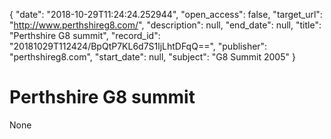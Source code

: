 {
  "date": "2018-10-29T11:24:24.252944", 
  "open_access": false, 
  "target_url": "http://www.perthshireg8.com/", 
  "description": null, 
  "end_date": null, 
  "title": "Perthshire G8 summit", 
  "record_id": "20181029T112424/BpQtP7KL6d7S1ljLhtDFqQ==", 
  "publisher": "perthshireg8.com", 
  "start_date": null, 
  "subject": "G8 Summit 2005"
}

# Perthshire G8 summit

None